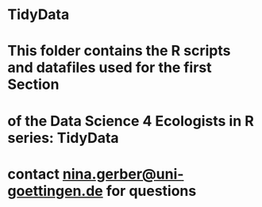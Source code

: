 # TidyData
# This folder contains the R scripts and datafiles used for the first Section 
# of the Data Science 4 Ecologists in R series: TidyData
# contact nina.gerber@uni-goettingen.de for questions